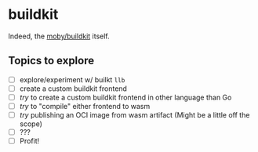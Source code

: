 # buildkit

Indeed, the [moby/buildkit](https://github.com/moby/buildkit) itself.

## Topics to explore

- [ ] explore/experiment w/ builkt `llb`
- [ ] create a custom buildkit frontend
- [ ] _try_ to create a custom buildkit frontend in other language than Go
- [ ] _try_ to "compile" either frontend to wasm
- [ ] _try_ publishing an OCI image from wasm artifact (Might be a little off the scope)
- [ ] ???
- [ ] Profit!
